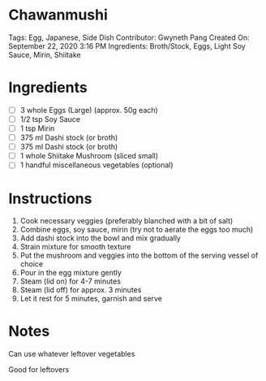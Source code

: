 # Chawanmushi

Tags: Egg, Japanese, Side Dish
Contributor: Gwyneth Pang
Created On: September 22, 2020 3:16 PM
Ingredients: Broth/Stock, Eggs, Light Soy Sauce, Mirin, Shiitake

# Ingredients

- [ ]  3 whole Eggs (Large) (approx. 50g each)
- [ ]  1/2 tsp Soy Sauce
- [ ]  1 tsp Mirin
- [ ]  375 ml Dashi stock (or broth)
- [ ]  375 ml Dashi stock (or broth)
- [ ]  1 whole Shiitake Mushroom (sliced small)
- [ ]  1 handful miscellaneous vegetables (optional)

# Instructions

1. Cook necessary veggies (preferably blanched with a bit of salt)
2. Combine eggs, soy sauce, mirin (try not to aerate the eggs too much)
3. Add dashi stock into the bowl and mix gradually
4. Strain mixture for smooth texture
5. Put the mushroom and veggies into the bottom of the serving vessel of choice
6. Pour in the egg mixture gently
7. Steam (lid on) for 4-7 minutes
8. Steam (lid off) for approx. 3 minutes
9. Let it rest for 5 minutes, garnish and serve

# Notes

Can use whatever leftover vegetables

Good for leftovers